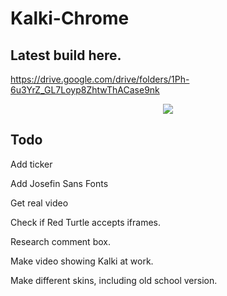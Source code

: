 # Kalki-Chrome

## Latest build here. 

https://drive.google.com/drive/folders/1Ph-6u3YrZ_GL7Loyp8ZhtwThACase9nk

<p align="center">
<img src="https://i.imgur.com/vn6ypON.jpg">
</p>

## Todo

Add ticker

Add Josefin Sans Fonts

Get real video

Check if Red Turtle accepts iframes.

Research comment box. 

Make video showing Kalki at work. 

Make different skins, including old school version.

